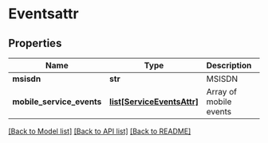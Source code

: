 # Eventsattr

## Properties
Name | Type | Description | Notes
------------ | ------------- | ------------- | -------------
**msisdn** | **str** | MSISDN | 
**mobile_service_events** | [**list[ServiceEventsAttr]**](ServiceEventsAttr.md) | Array of mobile events | 

[[Back to Model list]](../README.md#documentation-for-models) [[Back to API list]](../README.md#documentation-for-api-endpoints) [[Back to README]](../README.md)



